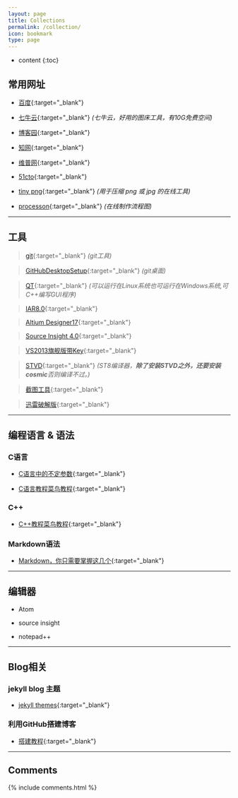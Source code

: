 ```yaml
---
layout: page
title: Collections
permalink: /collection/
icon: bookmark
type: page
---
```


* content
{:toc}

## 常用网址

- [百度](https://www.baidu.com/){:target="_blank"}

- [七牛云](https://portal.qiniu.com/bucket/image/resource){:target="_blank"}	*(七牛云，好用的图床工具，有10G免费空间)*

- [博客园](http://www.cnblogs.com/){:target="_blank"}
  
- [知网](http://www.cnki.net/){:target="_blank"}

- [维普网](http://www.cqvip.com/){:target="_blank"}

- [51cto](http://www.51cto.com/){:target="_blank"}

- [tiny png](https://tinypng.com/){:target="_blank"}	*(用于压缩 png 或 jpg 的在线工具)*

- [processon](https://www.processon.com/){:target="_blank"}	*(在线制作流程图)*

---

## 工具

>[git](https://pan.baidu.com/s/1jIl9xAI){:target="_blank"}	*(git工具)*

>[GitHubDesktopSetup](http://pan.baidu.com/s/1slFhyo9){:target="_blank"}	*(git桌面)*
	
>[QT](https://pan.baidu.com/s/1i5wuEw9){:target="_blank"}	*(可以运行在Linux系统也可运行在Windows系统,可C++编写GUI程序)*

>[IAR8.0](http://pan.baidu.com/s/1i5oZpY1){:target="_blank"}
	
>[Altium Designer17](http://pan.baidu.com/s/1gfktF6z){:target="_blank"}

>[Source Insight 4.0](http://pan.baidu.com/s/1miaaawS){:target="_blank"}
	
>[VS2013旗舰版带Key](https://pan.baidu.com/s/1c2CJSOC){:target="_blank"}
	
>[STVD](http://pan.baidu.com/s/1i5aMn2X){:target="_blank"}	*(ST8编译器，**除了安装STVD之外，还要安装cosmic**否则编译不过。)*
	
>[截图工具](http://pan.baidu.com/s/1i4OAOM5){:target="_blank"}

>[迅雷破解版](http://pan.baidu.com/s/1c2jKoqW){:target="_blank"}

---

## 编程语言 & 语法

### C语言

* [C语言中的不定参数](http://kmplayer.iteye.com/blog/842715){:target="_blank"}

* [C语言教程菜鸟教程](http://www.runoob.com/cprogramming/c-tutorial.html){:target="_blank"}


### C++

* [C++教程菜鸟教程](http://www.runoob.com/cplusplus/cpp-tutorial.html){:target="_blank"}

### Markdown语法

* [Markdown，你只需要掌握这几个](http://www.cnblogs.com/crazyant007/p/4220066.html){:target="_blank"}

---

## 编辑器

- Atom

- source insight

- notepad++

---

## Blog相关

### jekyll blog 主题
* [jekyll themes](http://jekyllthemes.org/){:target="_blank"}

### 利用GitHub搭建博客
* [搭建教程](http://www.cnfeat.com/blog/2014/05/10/how-to-build-a-blog/){:target="_blank"}

---

## Comments

{% include comments.html %}
